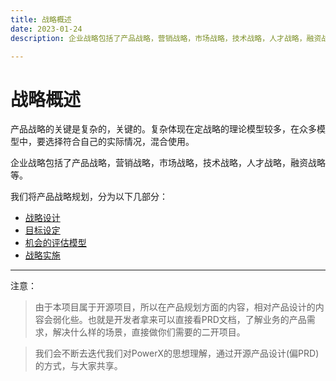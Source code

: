 ```yaml
---
title: 战略概述
date: 2023-01-24
description: 企业战略包括了产品战略，营销战略，市场战略，技术战略，人才战略，融资战略等。

---
```


# 战略概述


产品战略的关键是复杂的，关键的。复杂体现在定战略的理论模型较多，在众多模型中，要选择符合自己的实际情况，混合使用。


企业战略包括了产品战略，营销战略，市场战略，技术战略，人才战略，融资战略等。

我们将产品战略规划，分为以下几部分：

* [战略设计](design.md)
* [目标设定](target.md)
* [机会的评估模型](opportunity.md)
* [战略实施](implement.md)



---


注意：
> 由于本项目属于开源项目，所以在产品规划方面的内容，相对产品设计的内容会弱化些。也就是开发者拿来可以直接看PRD文档，了解业务的产品需求，解决什么样的场景，直接做你们需要的二开项目。

> 我们会不断去迭代我们对PowerX的思想理解，通过开源产品设计(偏PRD)的方式，与大家共享。


